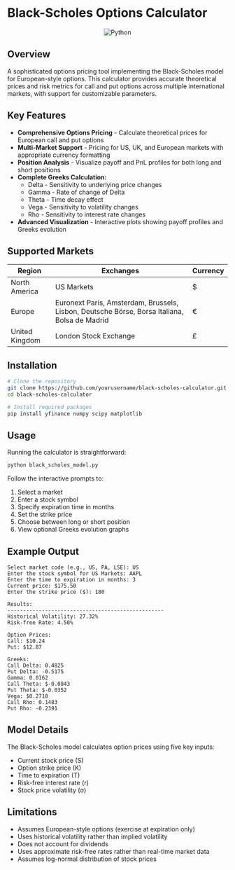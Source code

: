 # Black-Scholes Options Calculator

<div align="center">
  
![Python](https://img.shields.io/badge/Python-3.7+-green)

</div>

## Overview

A sophisticated options pricing tool implementing the Black-Scholes model for European-style options. This calculator provides accurate theoretical prices and risk metrics for call and put options across multiple international markets, with support for customizable parameters.

## Key Features

- **Comprehensive Options Pricing** - Calculate theoretical prices for European call and put options
- **Multi-Market Support** - Pricing for US, UK, and European markets with appropriate currency formatting
- **Position Analysis** - Visualize payoff and PnL profiles for both long and short positions
- **Complete Greeks Calculation:**
  - Delta - Sensitivity to underlying price changes
  - Gamma - Rate of change of Delta
  - Theta - Time decay effect
  - Vega - Sensitivity to volatility changes
  - Rho - Sensitivity to interest rate changes
- **Advanced Visualization** - Interactive plots showing payoff profiles and Greeks evolution

## Supported Markets

| Region | Exchanges | Currency |
|--------|-----------|----------|
| North America | US Markets | $ |
| Europe | Euronext Paris, Amsterdam, Brussels, Lisbon, Deutsche Börse, Borsa Italiana, Bolsa de Madrid | € |
| United Kingdom | London Stock Exchange | £ |

## Installation

```bash
# Clone the repository
git clone https://github.com/yourusername/black-scholes-calculator.git
cd black-scholes-calculator

# Install required packages
pip install yfinance numpy scipy matplotlib
```

## Usage

Running the calculator is straightforward:

```bash
python black_scholes_model.py
```

Follow the interactive prompts to:
1. Select a market
2. Enter a stock symbol
3. Specify expiration time in months
4. Set the strike price
5. Choose between long or short position
6. View optional Greeks evolution graphs

## Example Output

```
Select market code (e.g., US, PA, LSE): US
Enter the stock symbol for US Markets: AAPL
Enter the time to expiration in months: 3
Current price: $175.50
Enter the strike price ($): 180

Results:
--------------------------------------------------
Historical Volatility: 27.32%
Risk-free Rate: 4.50%

Option Prices:
Call: $10.24
Put: $12.87

Greeks:
Call Delta: 0.4825
Put Delta: -0.5175
Gamma: 0.0162
Call Theta: $-0.0843
Put Theta: $-0.0352
Vega: $0.2718
Call Rho: 0.1483
Put Rho: -0.2391
```

## Model Details

The Black-Scholes model calculates option prices using five key inputs:
- Current stock price (S)
- Option strike price (K)
- Time to expiration (T)
- Risk-free interest rate (r)
- Stock price volatility (σ)

## Limitations

- Assumes European-style options (exercise at expiration only)
- Uses historical volatility rather than implied volatility
- Does not account for dividends
- Uses approximate risk-free rates rather than real-time market data
- Assumes log-normal distribution of stock prices

#
